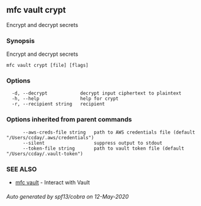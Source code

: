 ## mfc vault crypt

Encrypt and decrypt secrets

### Synopsis

Encrypt and decrypt secrets

```
mfc vault crypt [file] [flags]
```

### Options

```
  -d, --decrypt            decrypt input ciphertext to plaintext
  -h, --help               help for crypt
  -r, --recipient string   recipient
```

### Options inherited from parent commands

```
      --aws-creds-file string   path to AWS credentials file (default "/Users/ccday/.aws/credentials")
      --silent                  suppress output to stdout
      --token-file string       path to vault token file (default "/Users/ccday/.vault-token")
```

### SEE ALSO

* [mfc vault](mfc_vault.md)	 - Interact with Vault

###### Auto generated by spf13/cobra on 12-May-2020
